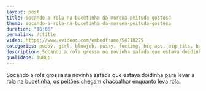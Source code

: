 ```yaml
---
layout: post
title: Socando a rola na bucetinha da morena peituda gostosa
thumb: socando-a-rola-na-bucetinha-da-morena-peituda-gostosa
duration: "16:06"
permalink: /:title
video: https://www.xvideos.com/embedframe/54218225
categories: pussy, girl, blowjob, pussy, fucking, big-ass, big-tits, baixinha
description: Socando a rola grossa na novinha safada que estava doidinha para levar a rola na bucetinha, os peitões chegam chacoalhar enquanto leva rola.
qualidade: 1080p
---
```

Socando a rola grossa na novinha safada que estava doidinha para levar a rola na bucetinha, os peitões chegam chacoalhar enquanto leva rola.